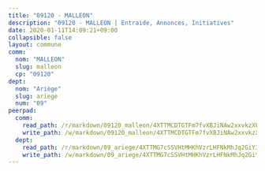 ```yaml
---
title: "09120 - MALLEON"
description: "09120 - MALLEON | Entraide, Annonces, Initiatives"
date: 2020-01-11T14:09:21+09:00
collapsible: false
layout: commune
comm:
  nom: "MALLEON"
  slug: malleon
  cp: "09120"
dept:
  nom: "Ariège"
  slug: ariege
  num: "09"
peerpad:
  comm:
    read_path: /r/markdown/09120_malleon/4XTTMCDTGTFm7fvXBJiNAw2xxvkzXFYCyc71PxgP2KLr5B7NA
    write_path: /w/markdown/09120_malleon/4XTTMCDTGTFm7fvXBJiNAw2xxvkzXFYCyc71PxgP2KLr5B7NA-K3TgUyLu5wvU2qDUijGxNnsjJf636acsins9PP5sphk1AXBnNp6SeKsduT35VSnSFkQTHw5TQHspHzCLbEAXiNzMqn64SP9f2xmuWLbgHYNFmLyPq2wBn6GZRGBYDSyvZGQX5BkE
  dept:
    read_path: /r/markdown/09_ariege/4XTTMG7cSSVHtMHKhVzrLHFNkMhJq2GiY37tW1RLaySvmC5m7
    write_path: /w/markdown/09_ariege/4XTTMG7cSSVHtMHKhVzrLHFNkMhJq2GiY37tW1RLaySvmC5m7-K3TgTss1C8HjViVkpwivQX7MahnqC11ekSJQuYEnrMDTmDE1FfJsoB9BatqQw5xZL2YVE8soFWdt5YbjPCiw8Nef7nnDAgssxyMxh5u11RAcuqPo3TLSQutK9TFNiNP3xhEoTkkD
---
```


